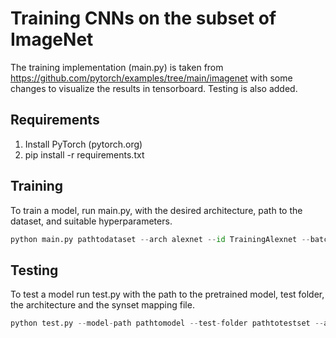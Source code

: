 # Training CNNs on the subset of ImageNet

The training implementation (main.py) is taken from https://github.com/pytorch/examples/tree/main/imagenet with some changes to visualize the results in tensorboard. Testing is also added. 

## Requirements
1. Install PyTorch (pytorch.org)
2. pip install -r requirements.txt

## Training 

To train a model, run main.py, with the desired architecture, path to the dataset, and suitable hyperparameters. 
```python
python main.py pathtodataset --arch alexnet --id TrainingAlexnet --batch-size 8 --lr 0.01 --epochs 100 --gpu 0
```
## Testing 

To test a model run test.py with the path to the pretrained model, test folder, the architecture and the synset mapping file. 
```python
python test.py --model-path pathtomodel --test-folder pathtotestset --arch alexnet --id TestingAlexNet --synset-mapping pathtosynsetmapping--gpu 0
```
